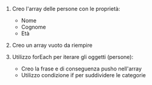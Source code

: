 1) Creo l'array delle persone con le proprietà:
    - Nome
    - Cognome
    - Età

2) Creo un array vuoto da riempire

3) Utilizzo forEach per iterare gli oggetti (persone):
    - Creo la frase e di conseguenza pusho nell'array
    - Utilizzo condizione if per suddividere le categorie